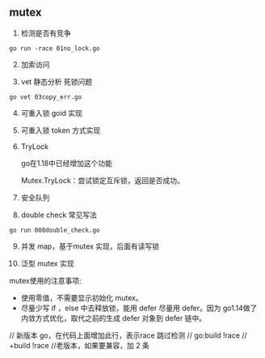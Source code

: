 ## mutex

1. 检测是否有竞争

```shell
go run -race 01no_lock.go 
```

2. 加索访问

3. vet 静态分析 死锁问题

```shell 
go vet 03copy_err.go
```

4. 可重入锁
   goid 实现
5. 可重入锁
   token 方式实现
6. TryLock

    go在1.18中已经增加这个功能

    Mutex.TryLock：尝试锁定互斥锁，返回是否成功。

7. 安全队列

8. double check 常见写法

```shell
go run 008double_check.go
```

9. 并发 map，基于mutex 实现，后面有读写锁

10. 泛型 mutex 实现

mutex使用的注意事项:

- 使用零值，不需要显示初始化 mutex。
- 尽量少写 if ，else 中去释放锁，能用 defer 尽量用 defer。因为 go1.14做了内敛方式优化，取代之前的生成 defer 对象到
  defer 链中。

// 新版本 go，在代码上面增加此行，表示race 跳过检测
// go:build !race
// +build !race //老版本，如果要兼容，加 2 条






